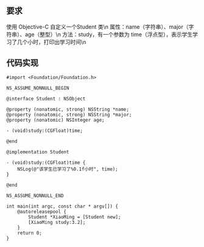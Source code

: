## 要求
使用 Objective-C 自定义一个Student 类\n
属性：name（字符串）、major（字符串）、age（整型）\n
方法：study，有一个参数为 time（浮点型），表示学生学习了几个小时，打印出学习时间\n
## 代码实现
```
#import <Foundation/Foundation.h>

NS_ASSUME_NONNULL_BEGIN

@interface Student : NSObject

@property (nonatomic, strong) NSString *name;
@property (nonatomic, strong) NSString *major;
@property (nonatomic) NSInteger age;

- (void)study:(CGFloat)time;

@end

@implementation Student

- (void)study:(CGFloat)time {
    NSLog(@"该学生已学习了%0.1f小时", time);
}

@end

NS_ASSUME_NONNULL_END

int main(int argc, const char * argv[]) {
    @autoreleasepool {
        Student *XiaoMing = [Student new];
        [XiaoMing study:3.2];
    }
    return 0;
}
```
